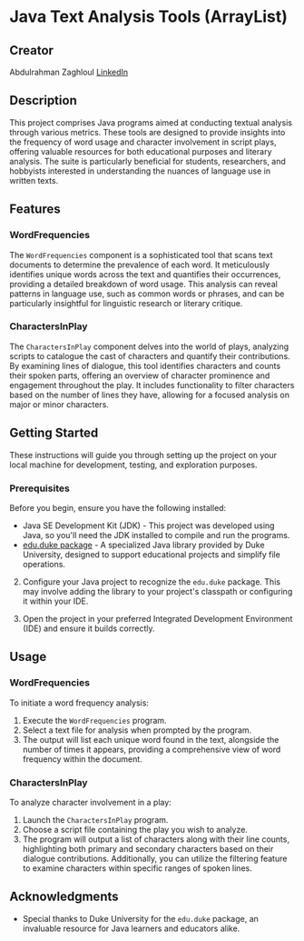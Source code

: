 # Java Text Analysis Tools (ArrayList)

## Creator

Abdulrahman Zaghloul [LinkedIn](https://linkedin.com/in/abdulrahman-zaghloul-876735295/)

## Description

This project comprises Java programs aimed at conducting textual analysis through various metrics. These tools are designed to provide insights into the frequency of word usage and character involvement in script plays, offering valuable resources for both educational purposes and literary analysis. The suite is particularly beneficial for students, researchers, and hobbyists interested in understanding the nuances of language use in written texts.

## Features

### WordFrequencies

The `WordFrequencies` component is a sophisticated tool that scans text documents to determine the prevalence of each word. It meticulously identifies unique words across the text and quantifies their occurrences, providing a detailed breakdown of word usage. This analysis can reveal patterns in language use, such as common words or phrases, and can be particularly insightful for linguistic research or literary critique.

### CharactersInPlay

The `CharactersInPlay` component delves into the world of plays, analyzing scripts to catalogue the cast of characters and quantify their contributions. By examining lines of dialogue, this tool identifies characters and counts their spoken parts, offering an overview of character prominence and engagement throughout the play. It includes functionality to filter characters based on the number of lines they have, allowing for a focused analysis on major or minor characters.

## Getting Started

These instructions will guide you through setting up the project on your local machine for development, testing, and exploration purposes.

### Prerequisites

Before you begin, ensure you have the following installed:

- Java SE Development Kit (JDK) - This project was developed using Java, so you'll need the JDK installed to compile and run the programs.
- [edu.duke package](http://www.dukelearntoprogram.com/course2/doc/javadoc/index.html) - A specialized Java library provided by Duke University, designed to support educational projects and simplify file operations.

2. Configure your Java project to recognize the `edu.duke` package. This may involve adding the library to your project's classpath or configuring it within your IDE.

3. Open the project in your preferred Integrated Development Environment (IDE) and ensure it builds correctly.

## Usage

### WordFrequencies

To initiate a word frequency analysis:

1. Execute the `WordFrequencies` program.
2. Select a text file for analysis when prompted by the program.
3. The output will list each unique word found in the text, alongside the number of times it appears, providing a comprehensive view of word frequency within the document.

### CharactersInPlay

To analyze character involvement in a play:

1. Launch the `CharactersInPlay` program.
2. Choose a script file containing the play you wish to analyze.
3. The program will output a list of characters along with their line counts, highlighting both primary and secondary characters based on their dialogue contributions. Additionally, you can utilize the filtering feature to examine characters within specific ranges of spoken lines.

## Acknowledgments

- Special thanks to Duke University for the `edu.duke` package, an invaluable resource for Java learners and educators alike.

